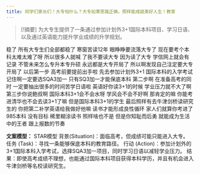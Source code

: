 ```yaml
---
title: 同学们家长们！大专怕什么？大专如果思路正确，照样能成就美好人生！教育 
---
```

 > [!摘要]
为大专生提供了一条通过参加计划外3+1国际本科项目、学习日语、以及通过英语能力提升学业成绩的升学规划。

稳了
所有大专生们全部都稳了
寒窗苦读12年
眼睁睁要流落大专了
现在要考个本科太难太难了呀
所以很多人就喊
了我不要读大专
因为读了大专
学信网上就会有记录
不管未来怎么专升本专升硕
永远都是大专开局了
所以啊发现自己注定要大专开局了
以后第一步
高考前要提前出手啦
先去参加计划外3+1
国际本科的入学考试
记住啊一定要选SQA3加一
只有SQ3加一才能保底本科
第二步啊
在准备高考的同时
一定要抽出很多的时间苦学日语啦
英语好你读3+1的时候
学业压力就不大了啊
第三步你说鲍叔啊
国际本科3+1会不会水呀
学风会不会不好啊
那肯定的嘛
你能考进清华也不会去读3+1了嘛
但是国际本科3+1的学生
最后照样有去牛津剑桥读研究生的
你把第二补学英语给我做好他嘛
读书才能形成良性循环
家人们就算你考进了985本科
没有目标
稀里糊涂读书
照样啥也不是
但是你知耻而后勇
就能成为生活中的王者
跟上报数的节奏

**文案模型：**
STAR模型
背景(Situation)：面临高考，但成绩可能只能进入大专。
任务 (Task)：寻找一条能够保底本科的教育路径。
行动 (Action)：参加计划外的3+1国际本科入学考试，选择SQA3加一项目，同时学习日语以减轻学业压力。
结果：即使高考成绩不理想，也能通过国际本科项目获得本科学历，并且有机会进入牛津剑桥等名校读研究生。
